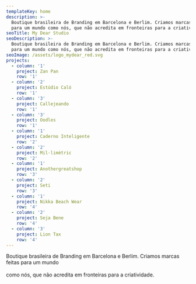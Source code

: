 ```yaml
---
templateKey: home
description: >-
  Boutique brasileira de Branding em Barcelona e Berlim. Criamos marcas feitas
  para um mundo como nós, que não acredita em fronteiras para a criatividade.
seoTitle: My Dear Studio
seoDescription: >-
  Boutique brasileira de Branding em Barcelona e Berlim. Criamos marcas feitas
  para um mundo como nós, que não acredita em fronteiras para a criatividade.
seoImage: /assets/logo_mydear_red.svg
projects:
  - column: '1'
    project: Zan Pan
    row: '1'
  - column: '2'
    project: Estúdio Caló
    row: '1'
  - column: '3'
    project: Callejeando
    row: '1'
  - column: '3'
    project: Oodles
    row: '1'
  - column: '1'
    project: Caderno Inteligente
    row: '2'
  - column: '2'
    project: Mil·limètric
    row: '2'
  - column: '1'
    project: Anothergreatshop
    row: '3'
  - column: '2'
    project: Seti
    row: '3'
  - column: '1'
    project: Nikka Beach Wear
    row: '4'
  - column: '2'
    project: Seja Bene
    row: '4'
  - column: '3'
    project: Lion Tax
    row: '4'
---
```

Boutique brasileira de Branding em Barcelona e Berlim. Criamos marcas feitas para um mundo \
\
como nós, que não acredita em fronteiras para a criatividade.
